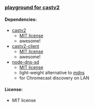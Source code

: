 ### [playground for castv2](https://github.com/warren-bank/playground-castv2)

#### Dependencies:

* [castv2](https://github.com/thibauts/node-castv2)
  - [MIT license](https://github.com/thibauts/node-castv2/blob/master/LICENSE)
  - awesome!
* [castv2-client](https://github.com/thibauts/node-castv2-client)
  - [MIT license](https://github.com/thibauts/node-castv2-client/blob/master/LICENSE)
  - awesome!
* [node-dns-sd](https://github.com/futomi/node-dns-sd)
  - [MIT license](https://github.com/futomi/node-dns-sd/blob/master/LICENSE)
  - light-weight alternative to [mdns](https://github.com/agnat/node_mdns)
  - for Chromecast discovery on LAN

#### License:

* MIT license
